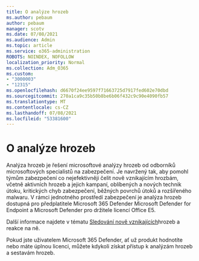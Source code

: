 ```yaml
---
title: O analýze hrozeb
ms.author: pebaum
author: pebaum
manager: scotv
ms.date: 07/08/2021
ms.audience: Admin
ms.topic: article
ms.service: o365-administration
ROBOTS: NOINDEX, NOFOLLOW
localization_priority: Normal
ms.collection: Adm_O365
ms.custom:
- "3000003"
- "12315"
ms.openlocfilehash: d6670f24ee9597f71663725d7917fed602e70dbd
ms.sourcegitcommit: 270a1ca9c35b50b8be6b06f432c9c90e4090fb57
ms.translationtype: MT
ms.contentlocale: cs-CZ
ms.lasthandoff: 07/08/2021
ms.locfileid: "53381600"
---
```

# <a name="about-threat-analytics"></a>O analýze hrozeb

Analýza hrozeb je řešení microsoftové analýzy hrozeb od odborníků microsoftových specialistů na zabezpečení. Je navržený tak, aby pomohl týmům zabezpečení co nejefektivněji čelit nově vznikajícím hrozbám, včetně aktivních hrozeb a jejich kampaní, oblíbených a nových technik útoku, kritických chyb zabezpečení, běžných povrchů útoků a rozšířeného malwaru. V rámci jednotného prostředí zabezpečení je analýza hrozeb dostupná pro předplatitele Microsoft 365 Defender Microsoft Defender for Endpoint a Microsoft Defender pro držitele licencí Office E5. 

Další informace najdete v tématu [Sledování nově vznikajících](/microsoft-365/security/defender/threat-analytics)hrozeb a reakce na ně.

Pokud jste uživatelem Microsoft 365 Defender, ať už produkt hodnotíte nebo máte úplnou licenci, můžete kdykoli získat přístup k analýzám hrozeb a sestavám hrozeb. 